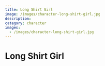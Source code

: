 ```yaml
---
title: Long Shirt Girl
image: /images/character-long-shirt-girl.jpg
description:
category: character
images:
  - /images/character-long-shirt-girl.jpg
---
```


# Long Shirt Girl
